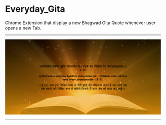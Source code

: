 # Everyday_Gita
Chrome Extension that display a new Bhagwad Gita Quote whenever user opens a new Tab.


-----------------------------------------------------------------------------------------------------------------------------------------------------

<img src="frontend.PNG">
</br>

-----------------------------------------------------------------------------------------------------------------------------------------------------
